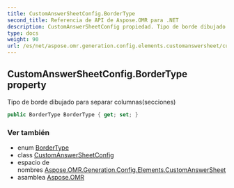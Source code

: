 ```yaml
---
title: CustomAnswerSheetConfig.BorderType
second_title: Referencia de API de Aspose.OMR para .NET
description: CustomAnswerSheetConfig propiedad. Tipo de borde dibujado para separar columnassecciones
type: docs
weight: 90
url: /es/net/aspose.omr.generation.config.elements.customanswersheet/customanswersheetconfig/bordertype/
---
```

## CustomAnswerSheetConfig.BorderType property

Tipo de borde dibujado para separar columnas(secciones)

```csharp
public BorderType BorderType { get; set; }
```

### Ver también

* enum [BorderType](../../../aspose.omr.generation.config.enums/bordertype/)
* class [CustomAnswerSheetConfig](../)
* espacio de nombres [Aspose.OMR.Generation.Config.Elements.CustomAnswerSheet](../../customanswersheetconfig/)
* asamblea [Aspose.OMR](../../../)


